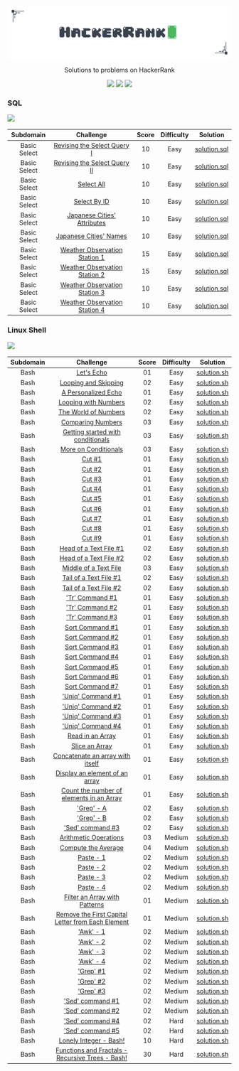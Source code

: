 <p align="center">
	<img src="Images/hackerrank-logo.png" ></a>
</p>
<p align="center">
    Solutions to problems on HackerRank
</p>
<p align="center">
	<img src="https://img.shields.io/badge/Problems%20Solved-51-brightgreen.svg">
	<img src="https://img.shields.io/badge/Language-Rust/Shell/SQL-orange.svg">
	<img src="https://img.shields.io/badge/Latest%20Update-20/11/2024-brightgreen.svg">
</p>

### SQL
<p><img src="https://img.shields.io/badge/Points-110-orange.svg"></p>

|          Subdomain          |                                                          Challenge                                                           | Score  | Difficulty |                                             Solution                                                                    |
|:---------------------------:|:----------------------------------------------------------------------------------------------------------------------------:|:------:|:----------:|:-----------------------------------------------------------------------------------------------------------------------:|
|        Basic Select         | [Revising the Select Query I](https://www.hackerrank.com/challenges/revising-the-select-query)                               |   10   |    Easy    | [solution.sql](https://github.com/nfoj/hackerrank/blob/main/SQL/Revising-the-Select-Query-I/solution.sql)               |
|        Basic Select         | [Revising the Select Query II](https://www.hackerrank.com/challenges/revising-the-select-query-2)                            |   10   |    Easy    | [solution.sql](https://github.com/nfoj/hackerrank/blob/main/SQL/Revising-the-Select-Query-II/solution.sql)              |
|        Basic Select         | [Select All](https://www.hackerrank.com/challenges/select-all-sql)                                                           |   10   |    Easy    | [solution.sql](https://github.com/nfoj/hackerrank/blob/main/SQL/Select-All/solution.sql)                                |
|        Basic Select         | [Select By ID](https://www.hackerrank.com/challenges/select-by-id)                                                           |   10   |    Easy    | [solution.sql](https://github.com/nfoj/hackerrank/blob/main/SQL/Select-By-ID/solution.sql)                              |
|        Basic Select         | [Japanese Cities' Attributes](https://www.hackerrank.com/challenges/japanese-cities-attributes)                              |   10   |    Easy    | [solution.sql](https://github.com/nfoj/hackerrank/blob/main/SQL/Japanese-Cities-Attributes/solution.sql)                |
|        Basic Select         | [Japanese Cities' Names](https://www.hackerrank.com/challenges/japanese-cities-name)                                         |   10   |    Easy    | [solution.sql](https://github.com/nfoj/hackerrank/blob/main/SQL/Japanese-Cities-Names/solution.sql)                     |
|        Basic Select         | [Weather Observation Station 1](https://www.hackerrank.com/challenges/weather-observation-station-1)                         |   15   |    Easy    | [solution.sql](https://github.com/nfoj/hackerrank/blob/main/SQL/Weather-Observation-Station-1/solution.sql)             |
|        Basic Select         | [Weather Observation Station 2](https://www.hackerrank.com/challenges/weather-observation-station-2)                         |   15   |    Easy    | [solution.sql](https://github.com/nfoj/hackerrank/blob/main/SQL/Weather-Observation-Station-2/solution.sql)             |
|        Basic Select         | [Weather Observation Station 3](https://www.hackerrank.com/challenges/weather-observation-station-3)                         |   10   |    Easy    | [solution.sql](https://github.com/nfoj/hackerrank/blob/main/SQL/Weather-Observation-Station-3/solution.sql)             |
|        Basic Select         | [Weather Observation Station 4](https://www.hackerrank.com/challenges/weather-observation-station-4)                         |   10   |    Easy    | [solution.sql](https://github.com/nfoj/hackerrank/blob/main/SQL/Weather-Observation-Station-4/solution.sql)             |



### Linux Shell
<p><img src="https://img.shields.io/badge/Points-141-orange.svg"></p>

|          Subdomain          |                                                          Challenge                                                           | Score  | Difficulty |                                             Solution                                                                    |
|:---------------------------:|:----------------------------------------------------------------------------------------------------------------------------:|:------:|:----------:|:-----------------------------------------------------------------------------------------------------------------------:|
|        Bash                 | [Let's Echo](https://www.hackerrank.com/challenges/bash-tutorials-lets-echo)                                                 						|   01   |    Easy    | [solution.sh](https://github.com/nfoj/hackerrank/blob/main/Linux-Shell/Lets-Echo/solution.sh)                           |
|        Bash                 | [Looping and Skipping](https://www.hackerrank.com/challenges/bash-tutorials---looping-and-skipping)                          						|   02   |    Easy    | [solution.sh](https://github.com/nfoj/hackerrank/blob/main/Linux-Shell/Looping-and-Skipping/solution.sh)                |
|        Bash                 | [A Personalized Echo](https://www.hackerrank.com/challenges/bash-tutorials---a-personalized-echo)                            						|   01   |    Easy    | [solution.sh](https://github.com/nfoj/hackerrank/blob/main/Linux-Shell/A-Personalized-Echo/solution.sh)                 |
|        Bash                 | [Looping with Numbers](https://www.hackerrank.com/challenges/bash-tutorials---looping-with-numbers)                          						|   02   |    Easy    | [solution.sh](https://github.com/nfoj/hackerrank/blob/main/Linux-Shell/Looping-with-Numbers/solution.sh)                |
|        Bash                 | [The World of Numbers](https://www.hackerrank.com/challenges/bash-tutorials---the-world-of-numbers)                          						|   02   |    Easy    | [solution.sh](https://github.com/nfoj/hackerrank/blob/main/Linux-Shell/The-World-of-Numbers/solution.sh)                |
|        Bash                 | [Comparing Numbers](https://www.hackerrank.com/challenges/bash-tutorials---comparing-numbers)                                						|   03   |    Easy    | [solution.sh](https://github.com/nfoj/hackerrank/blob/main/Linux-Shell/Comparing-Numbers/solution.sh)                     |
|        Bash                 | [Getting started with conditionals](https://www.hackerrank.com/challenges/bash-tutorials---getting-started-with-conditionals)						|   03   |    Easy    | [solution.sh](https://github.com/nfoj/hackerrank/blob/main/Linux-Shell/Getting-started-with-conditionals/solution.sh)                     |
|        Bash                 | [More on Conditionals](https://www.hackerrank.com/challenges/bash-tutorials---more-on-conditionals)                          						|   03   |    Easy    | [solution.sh](https://github.com/nfoj/hackerrank/blob/main/Linux-Shell/More-on-Conditionals/solution.sh)                     |
|        Bash                 | [Cut #1](https://www.hackerrank.com/challenges/text-processing-cut-1)                                                        						|   01   |    Easy    | [solution.sh](https://github.com/nfoj/hackerrank/blob/main/Linux-Shell/Cut-%231/solution.sh)                     |
|        Bash                 | [Cut #2](https://www.hackerrank.com/challenges/text-processing-cut-2)                                                        						|   01   |    Easy    | [solution.sh](https://github.com/nfoj/hackerrank/blob/main/Linux-Shell/Cut-%232/solution.sh)                     |
|        Bash                 | [Cut #3](https://www.hackerrank.com/challenges/text-processing-cut-3)                                                        						|   01   |    Easy    | [solution.sh](https://github.com/nfoj/hackerrank/blob/main/Linux-Shell/Cut-%233/solution.sh)                     |
|        Bash                 | [Cut #4](https://www.hackerrank.com/challenges/text-processing-cut-4)                                                        						|   01   |    Easy    | [solution.sh](https://github.com/nfoj/hackerrank/blob/main/Linux-Shell/Cut-%234/solution.sh)                     |
|        Bash                 | [Cut #5](https://www.hackerrank.com/challenges/text-processing-cut-5)                                                        						|   01   |    Easy    | [solution.sh](https://github.com/nfoj/hackerrank/blob/main/Linux-Shell/Cut-%235/solution.sh)                     |
|        Bash                 | [Cut #6](https://www.hackerrank.com/challenges/text-processing-cut-6)                                                        						|   01   |    Easy    | [solution.sh](https://github.com/nfoj/hackerrank/blob/main/Linux-Shell/Cut-%236/solution.sh)                     |
|        Bash                 | [Cut #7](https://www.hackerrank.com/challenges/text-processing-cut-7)                                                        						|   01   |    Easy    | [solution.sh](https://github.com/nfoj/hackerrank/blob/main/Linux-Shell/Cut-%237/solution.sh)                     |
|        Bash                 | [Cut #8](https://www.hackerrank.com/challenges/text-processing-cut-8)                                                        						|   01   |    Easy    | [solution.sh](https://github.com/nfoj/hackerrank/blob/main/Linux-Shell/Cut-%238/solution.sh)                     |
|        Bash                 | [Cut #9](https://www.hackerrank.com/challenges/text-processing-cut-9)                                                        						|   01   |    Easy    | [solution.sh](https://github.com/nfoj/hackerrank/blob/main/Linux-Shell/Cut-%239/solution.sh)                     |
|        Bash                 | [Head of a Text File #1](https://www.hackerrank.com/challenges/text-processing-head-1)                                       						|   02   |    Easy    | [solution.sh](https://github.com/nfoj/hackerrank/blob/main/Linux-Shell/Head-of-a-Text-File-%231/solution.sh)     |
|        Bash                 | [Head of a Text File #2](https://www.hackerrank.com/challenges/text-processing-head-2)                                       						|   02   |    Easy    | [solution.sh](https://github.com/nfoj/hackerrank/blob/main/Linux-Shell/Head-of-a-Text-File-%232/solution.sh)     |
|        Bash                 | [Middle of a Text File](https://www.hackerrank.com/challenges/text-processing-in-linux---the-middle-of-a-text-file/problem)  						|   03   |    Easy    | [solution.sh](https://github.com/nfoj/hackerrank/blob/main/Linux-Shell/Middle-of-a-Text-File/solution.sh)        |
|        Bash                 | [Tail of a Text File #1](https://www.hackerrank.com/challenges/text-processing-tail-1/problem?isFullScreen=true)                                                   	|   02   |    Easy    | [solution.sh](https://github.com/nfoj/hackerrank/blob/main/Linux-Shell/Tail-of-a-Text-File-%231/solution.sh)                                       |
|        Bash                 | [Tail of a Text File #2](https://www.hackerrank.com/challenges/text-processing-tail-2/problem)                                                                     	|   02   |    Easy    | [solution.sh](https://github.com/nfoj/hackerrank/blob/main/Linux-Shell/Tail-of-a-Text-File-%232/solution.sh)                                       |
|        Bash                 | ['Tr' Command #1](https://www.hackerrank.com/challenges/text-processing-tr-1/problem)                                                                              	|   01   |    Easy    | [solution.sh](https://github.com/nfoj/hackerrank/blob/main/Linux-Shell/Tr-Command-%231/solution.sh)                                                |
|        Bash                 | ['Tr' Command #2](https://www.hackerrank.com/challenges/text-processing-tr-2/problem)                                                                              	|   01   |    Easy    | [solution.sh](https://github.com/nfoj/hackerrank/blob/main/Linux-Shell/Tr-Command-%232/solution.sh)                                                |
|        Bash                 | ['Tr' Command #3](https://www.hackerrank.com/challenges/text-processing-tr-3/problem)                                                                              	|   01   |    Easy    | [solution.sh](https://github.com/nfoj/hackerrank/blob/main/Linux-Shell/Tr-Command-%233/solution.sh)                                                |
|        Bash                 | [Sort Command #1](https://www.hackerrank.com/challenges/text-processing-sort-1/problem)                                                                            	|   01   |    Easy    | [solution.sh](https://github.com/nfoj/hackerrank/blob/main/Linux-Shell/Sort-command-%231/solution.sh)                                              |
|        Bash                 | [Sort Command #2](https://www.hackerrank.com/challenges/text-processing-sort-2/problem)                                                                            	|   01   |    Easy    | [solution.sh](https://github.com/nfoj/hackerrank/blob/main/Linux-Shell/Sort-command-%232/solution.sh)                                              |
|        Bash                 | [Sort Command #3](https://www.hackerrank.com/challenges/text-processing-sort-3/problem)                                                                            	|   01   |    Easy    | [solution.sh](https://github.com/nfoj/hackerrank/blob/main/Linux-Shell/Sort-command-%233/solution.sh)                                              |
|        Bash                 | [Sort Command #4](https://www.hackerrank.com/challenges/text-processing-sort-4/problem)                                                                            	|   01   |    Easy    | [solution.sh](https://github.com/nfoj/hackerrank/blob/main/Linux-Shell/Sort-command-%234/solution.sh)                                              |
|        Bash                 | [Sort Command #5](https://www.hackerrank.com/challenges/text-processing-sort-5/problem)                                                                            	|   01   |    Easy    | [solution.sh](https://github.com/nfoj/hackerrank/blob/main/Linux-Shell/Sort-command-%235/solution.sh)                                              |
|        Bash                 | [Sort Command #6](https://www.hackerrank.com/challenges/text-processing-sort-6/problem)                                                                            	|   01   |    Easy    | [solution.sh](https://github.com/nfoj/hackerrank/blob/main/Linux-Shell/Sort-command-%236/solution.sh)                                              |
|        Bash                 | [Sort Command #7](https://www.hackerrank.com/challenges/text-processing-sort-7/problem)                                                                            	|   01   |    Easy    | [solution.sh](https://github.com/nfoj/hackerrank/blob/main/Linux-Shell/Sort-command-%237/solution.sh)                                              |
|        Bash                 | ['Uniq' Command #1](https://www.hackerrank.com/challenges/text-processing-in-linux-the-uniq-command-1/problem)                                                     	|   01   |    Easy    | [solution.sh](https://github.com/nfoj/hackerrank/blob/main/Linux-Shell/Uniq-command-%231/solution.sh)                                              |
|        Bash                 | ['Uniq' Command #2](https://www.hackerrank.com/challenges/text-processing-in-linux-the-uniq-command-2/problem)                                                     	|   01   |    Easy    | [solution.sh](https://github.com/nfoj/hackerrank/blob/main/Linux-Shell/Uniq-command-%232/solution.sh)                                              |
|        Bash                 | ['Uniq' Command #3](https://www.hackerrank.com/challenges/text-processing-in-linux-the-uniq-command-3/problem)                                                     	|   01   |    Easy    | [solution.sh](https://github.com/nfoj/hackerrank/blob/main/Linux-Shell/Uniq-command-%233/solution.sh)                                              |
|        Bash                 | ['Uniq' Command #4](https://www.hackerrank.com/challenges/text-processing-in-linux-the-uniq-command-4/problem)                                                     	|   01   |    Easy    | [solution.sh](https://github.com/nfoj/hackerrank/blob/main/Linux-Shell/Uniq-command-%234/solution.sh)                                              |
|        Bash                 | [Read in an Array](https://www.hackerrank.com/challenges/bash-tutorials-read-in-an-array/problem)                                                                  	|   01   |    Easy    | [solution.sh](https://github.com/nfoj/hackerrank/blob/main/Linux-Shell/Read-in-an-Array/solution.sh)                                               |
|        Bash                 | [Slice an Array](https://www.hackerrank.com/challenges/bash-tutorials-slice-an-array/problem)                                                                      	|   01   |    Easy    | [solution.sh](https://github.com/nfoj/hackerrank/blob/main/Linux-Shell/Slice-an-Array/solution.sh)                                                 |
|        Bash                 | [Concatenate an array with itself](https://www.hackerrank.com/challenges/bash-tutorials-concatenate-an-array-with-itself/problem)                                  	|   01   |    Easy    | [solution.sh](https://github.com/nfoj/hackerrank/blob/main/Linux-Shell/Concatenate-an-array-with-itself/solution.sh)                               |
|        Bash                 | [Display an element of an array](https://www.hackerrank.com/challenges/bash-tutorials-display-the-third-element-of-an-array/problem)                               	|   01   |    Easy    | [solution.sh](https://github.com/nfoj/hackerrank/blob/main/Linux-Shell/Display-an-element-of-an-array/solution.sh)                                 |
|        Bash                 | [Count the number of elements in an Array](https://www.hackerrank.com/challenges/bash-tutorials-count-the-number-of-elements-in-an-array/problem)                  	|   01   |    Easy    | [solution.sh](https://github.com/nfoj/hackerrank/blob/main/Linux-Shell/Count-the-number-of-elements-in-an-Array/solution.sh#L3)                    |
|        Bash                 | ['Grep' - A](https://www.hackerrank.com/challenges/text-processing-in-linux-the-grep-command-4/problem)                                                            	|   02   |    Easy    | [solution.sh](https://github.com/nfoj/hackerrank/blob/main/Linux-Shell/Grep-A/solution.sh)                                                         |
|        Bash                 | ['Grep' - B](https://www.hackerrank.com/challenges/text-processing-in-linux-the-grep-command-5/problem)                                                            	|   02   |    Easy    | [solution.sh](https://github.com/nfoj/hackerrank/blob/main/Linux-Shell/Grep-B/solution.sh)                                                         |
|        Bash                 | ['Sed' command #3](https://www.hackerrank.com/challenges/text-processing-in-linux-the-sed-command-3/problem)                                                       	|   02   |    Easy    | [solution.sh](https://github.com/nfoj/hackerrank/blob/main/Linux-Shell/Sed-command-%233/solution.sh)                                               |
|        Bash                 | [Arithmetic Operations](https://www.hackerrank.com/challenges/bash-tutorials---arithmetic-operations/problem)                                       		    	|   03   |    Medium  | [solution.sh](https://github.com/nfoj/hackerrank/blob/main/Linux-Shell/Arithmetic-Operations/solution.sh)                                          |
|        Bash                 | [Compute the Average](https://www.hackerrank.com/challenges/bash-tutorials---compute-the-average/problem)                                       		     	|   04   |    Medium  | [solution.sh](https://github.com/nfoj/hackerrank/blob/main/Linux-Shell/Compute-the-Average/solution.sh)                                            |
|        Bash                 | [Paste - 1](https://www.hackerrank.com/challenges/paste-1/problem)                                       		     					   	|   02   |    Medium  | [solution.sh](https://github.com/nfoj/hackerrank/blob/main/Linux-Shell/Paste-1/solution.sh)                     				   |
|        Bash                 | [Paste - 2](https://www.hackerrank.com/challenges/paste-2/problem)                                       		     						|   02   |    Medium  | [solution.sh](https://github.com/nfoj/hackerrank/blob/main/Linux-Shell/Paste-2/solution.sh)                      				   |
|        Bash                 | [Paste - 3](https://www.hackerrank.com/challenges/paste-3/problem)                                                           						|   02   |    Medium  | [solution.sh](https://github.com/nfoj/hackerrank/blob/main/Linux-Shell/Paste-3/solution.sh)                      				   |
|        Bash                 | [Paste - 4](https://www.hackerrank.com/challenges/paste-4/problem)                                                           						|   02   |    Medium  | [solution.sh](https://github.com/nfoj/hackerrank/blob/main/Linux-Shell/Paste-4/solution.sh)                      				   |
|        Bash                 | [Filter an Array with Patterns](https://www.hackerrank.com/challenges/bash-tutorials-filter-an-array-with-patterns/problem)                                    		|   01   |    Medium  | [solution.sh](https://github.com/nfoj/hackerrank/blob/main/Linux-Shell/Filter-an-Array-with-Patterns/solution.sh)   |
|        Bash                 | [Remove the First Capital Letter from Each Element](https://www.hackerrank.com/challenges/bash-tutorials-remove-the-first-capital-letter-from-each-array-element/problem) |   01   |    Medium  | [solution.sh](https://github.com/nfoj/hackerrank/blob/main/Linux-Shell/Remove-the-First-Capital-Letter-from-Each-Element/solution.sh)                      |
|        Bash                 | ['Awk' - 1](https://www.hackerrank.com/challenges/awk-1/problem)  													|   02   |    Medium    | [solution.sh](https://github.com/nfoj/hackerrank/blob/main/Linux-Shell/Awk-1/solution.sh)                   		 |
|        Bash                 | ['Awk' - 2](https://www.hackerrank.com/challenges/awk-2/problem)                      											|   02   |    Medium    | [solution.sh](https://github.com/nfoj/hackerrank/blob/main/Linux-Shell/Awk-2/solution.sh)                   		 |
|        Bash                 | ['Awk' - 3](https://www.hackerrank.com/challenges/awk-3/problem)                      											|   02   |    Medium    | [solution.sh](https://github.com/nfoj/hackerrank/blob/main/Linux-Shell/Awk-3/solution.sh)                   		 |
|        Bash                 | ['Awk' - 4](https://www.hackerrank.com/challenges/awk-4/problem)                      											|   02   |    Medium    | [solution.sh](https://github.com/nfoj/hackerrank/blob/main/Linux-Shell/Awk-4/solution.sh)                   		 |
|        Bash                 | ['Grep' #1](https://www.hackerrank.com/challenges/text-processing-in-linux-the-grep-command-1/problem)                      						|   02   |    Medium    | [solution.sh](https://github.com/nfoj/hackerrank/blob/main/Linux-Shell/Grep-%231/solution.sh)                   	 |
|        Bash                 | ['Grep' #2](https://www.hackerrank.com/challenges/text-processing-in-linux-the-grep-command-2/problem)                      						|   02   |    Medium    | [solution.sh](https://github.com/nfoj/hackerrank/blob/main/Linux-Shell/Grep-%232/solution.sh)                   	 |
|        Bash                 | ['Grep' #3](https://www.hackerrank.com/challenges/text-processing-in-linux-the-grep-command-3/problem)                      						|   02   |    Medium    | [solution.sh](https://github.com/nfoj/hackerrank/blob/main/Linux-Shell/Grep-%233/solution.sh)                   	 |
|        Bash                 | ['Sed' command #1](https://www.hackerrank.com/challenges/text-processing-in-linux-the-sed-command-1/problem)                      					|   02   |    Medium    | [solution.sh](https://github.com/nfoj/hackerrank/blob/main/Linux-Shell/Sed-command-%231/solution.sh)                   |
|        Bash                 | ['Sed' command #2](https://www.hackerrank.com/challenges/text-processing-in-linux-the-sed-command-2/problem)                      					|   02   |    Medium    | [solution.sh](https://github.com/nfoj/hackerrank/blob/main/Linux-Shell/Sed-command-%232/solution.sh)                   |
|        Bash                 | ['Sed' command #4](https://www.hackerrank.com/challenges/sed-command-4/problem)                      									|   02   |    Hard    | [solution.sh]()                   |
|        Bash                 | ['Sed' command #5](https://www.hackerrank.com/challenges/sed-command-5/problem)                      									|   02   |    Hard    | [solution.sh]()                   |
|        Bash                 | [Lonely Integer - Bash!](https://www.hackerrank.com/challenges/lonely-integer-2/problem)  				                    				|   10   |    Hard    | [solution.sh]()                   |
|        Bash                 | [Functions and Fractals - Recursive Trees - Bash!](https://www.hackerrank.com/challenges/fractal-trees-all/problem)                      				|   30   |    Hard    | [solution.sh]()                   |









